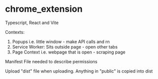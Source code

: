 # chrome_extension

Typescript, React and Vite

Contexts:
1. Popups i.e. little window - make API calls and rn
2. Service Worker: Sits outside page - open other tabs
3. Page Context i.e. webpage that is open - scraping page

Manifest File needed to describe permissions

Upload "dist" file when uploading.
Anything in "public" is copied into dist